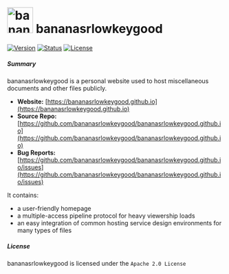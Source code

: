 # <img alt="bananas" src="https://bananasrlowkeygood.github.io/logo.png" height="60"> bananasrlowkeygood

[![Version](https://img.shields.io/badge/version-v3.14.15-blueviolet?style=flat-square)](https://bananasrlowkeygood.github.io)
[![Status](https://img.shields.io/badge/banana%20status-lowkey%20good-yellow?style=flat-square)](https://bananasrlowkeygood.github.io)
[![License](https://img.shields.io/github/license/mednoise/mednoise?color=red&label=license&style=flat-square)](https://github.com/bananasrlowkeygood/bananasrlowkeygood.github.io/blob/main/LICENSE)

##### Summary 

bananasrlowkeygood is a personal website used to host miscellaneous documents and other files publicly. 

- **Website:** [https://bananasrlowkeygood.github.io](https://bananasrlowkeygood.github.io)
- **Source Repo:** [https://github.com/bananasrlowkeygood/bananasrlowkeygood.github.io](https://github.com/bananasrlowkeygood/bananasrlowkeygood.github.io)
- **Bug Reports:** [https://github.com/bananasrlowkeygood/bananasrlowkeygood.github.io/issues](https://github.com/bananasrlowkeygood/bananasrlowkeygood.github.io/issues)

It contains:
- a user-friendly homepage
- a multiple-access pipeline protocol for heavy viewership loads
- an easy integration of common hosting service design environments for many types of files

##### License

bananasrlowkeygood is licensed under the `Apache 2.0 License`

